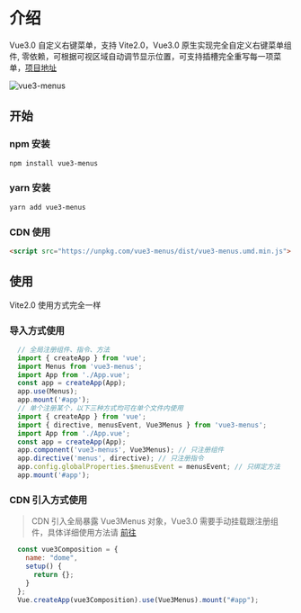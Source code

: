 # 介绍

Vue3.0 自定义右键菜单，支持 Vite2.0，Vue3.0 原生实现完全自定义右键菜单组件, 零依赖，可根据可视区域自动调节显示位置，可支持插槽完全重写每一项菜单，[项目地址](https://github.com/xfy520/vue3-menus)

![vue3-menus](/images/opensource/vue3-menus.png)

## 开始

### npm 安装

```sh
npm install vue3-menus
```

### yarn 安装

```sh
yarn add vue3-menus
```

### CDN 使用

```html
<script src="https://unpkg.com/vue3-menus/dist/vue3-menus.umd.min.js">
```

## 使用

Vite2.0 使用方式完全一样

### 导入方式使用

```js
  // 全局注册组件、指令、方法
  import { createApp } from 'vue';
  import Menus from 'vue3-menus';
  import App from './App.vue';
  const app = createApp(App);
  app.use(Menus);
  app.mount('#app');
  // 单个注册某个，以下三种方式均可在单个文件内使用
  import { createApp } from 'vue';
  import { directive, menusEvent, Vue3Menus } from 'vue3-menus';
  import App from './App.vue';
  const app = createApp(App);
  app.component('vue3-menus', Vue3Menus); // 只注册组件
  app.directive('menus', directive); // 只注册指令
  app.config.globalProperties.$menusEvent = menusEvent; // 只绑定方法
  app.mount('#app');
```

### CDN 引入方式使用

> CDN 引入全局暴露 Vue3Menus 对象，Vue3.0 需要手动挂载跟注册组件，具体详细使用方法请 [前往](https://codepen.io/xfy520/pen/yLXNqzy)

```js
  const vue3Composition = {
    name: "dome",
    setup() {
      return {};
    }
  };
  Vue.createApp(vue3Composition).use(Vue3Menus).mount("#app");
```
